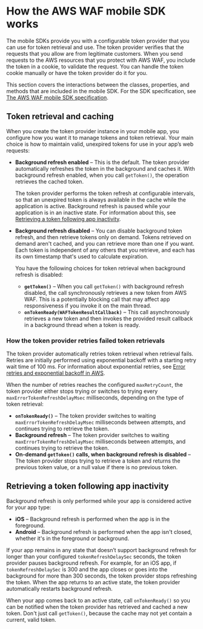 # How the AWS WAF mobile SDK works<a name="waf-mobile-sdk-how-it-works"></a>

The mobile SDKs provide you with a configurable token provider that you can use for token retrieval and use\. The token provider verifies that the requests that you allow are from legitimate customers\. When you send requests to the AWS resources that you protect with AWS WAF, you include the token in a cookie, to validate the request\. You can handle the token cookie manually or have the token provider do it for you\.

This section covers the interactions between the classes, properties, and methods that are included in the mobile SDK\. For the SDK specification, see [The AWS WAF mobile SDK specification](waf-mobile-sdk-specification.md)\. 

## Token retrieval and caching<a name="waf-mobile-sdk-how-token-basics"></a>

When you create the token provider instance in your mobile app, you configure how you want it to manage tokens and token retrieval\. Your main choice is how to maintain valid, unexpired tokens for use in your app’s web requests:
+ **Background refresh enabled** – This is the default\. The token provider automatically refreshes the token in the background and caches it\. With background refresh enabled, when you call `getToken()`, the operation retrieves the cached token\. 

  The token provider performs the token refresh at configurable intervals, so that an unexpired token is always available in the cache while the application is active\. Background refresh is paused while your application is in an inactive state\. For information about this, see [Retrieving a token following app inactivity](#waf-mobile-sdk-how-back-from-inactive)\.
+ **Background refresh disabled** – You can disable background token refresh, and then retrieve tokens only on demand\. Tokens retrieved on demand aren't cached, and you can retrieve more than one if you want\. Each token is independent of any others that you retrieve, and each has its own timestamp that's used to calculate expiration\.

  You have the following choices for token retrieval when background refresh is disabled: 
  + **`getToken()`** – When you call `getToken()` with background refresh disabled, the call synchronously retrieves a new token from AWS WAF\. This is a potentially blocking call that may affect app responsiveness if you invoke it on the main thread\. 
  + **`onTokenReady(WAFTokenResultCallback)`** – This call asynchronously retrieves a new token and then invokes the provided result callback in a background thread when a token is ready\. 

### How the token provider retries failed token retrievals<a name="waf-mobile-sdk-how-token-retrieval-retries"></a>

The token provider automatically retries token retrieval when retrieval fails\. Retries are initially performed using exponential backoff with a starting retry wait time of 100 ms\. For information about exponential retries, see [Error retries and exponential backoff in AWS](https://docs.aws.amazon.com/general/latest/gr/api-retries.html)\.

When the number of retries reaches the configured `maxRetryCount`, the token provider either stops trying or switches to trying every `maxErrorTokenRefreshDelayMsec` milliseconds, depending on the type of token retrieval: 
+ **`onTokenReady()`** – The token provider switches to waiting `maxErrorTokenRefreshDelayMsec` milliseconds between attempts, and continues trying to retrieve the token\. 
+ **Background refresh** – The token provider switches to waiting `maxErrorTokenRefreshDelayMsec` milliseconds between attempts, and continues trying to retrieve the token\. 
+ **On\-demand `getToken()` calls, when background refresh is disabled** – The token provider stops trying to retrieve a token and returns the previous token value, or a null value if there is no previous token\. 

## Retrieving a token following app inactivity<a name="waf-mobile-sdk-how-back-from-inactive"></a>

Background refresh is only performed while your app is considered active for your app type: 
+ **iOS** – Background refresh is performed when the app is in the foreground\.
+ **Android** – Background refresh is performed when the app isn't closed, whether it's in the foreground or background\.

If your app remains in any state that doesn’t support background refresh for longer than your configured `tokenRefreshDelaySec` seconds, the token provider pauses background refresh\. For example, for an iOS app, if `tokenRefreshDelaySec` is 300 and the app closes or goes into the background for more than 300 seconds, the token provider stops refreshing the token\. When the app returns to an active state, the token provider automatically restarts background refresh\. 

When your app comes back to an active state, call `onTokenReady()` so you can be notified when the token provider has retrieved and cached a new token\. Don't just call `getToken()`, because the cache may not yet contain a current, valid token\. 